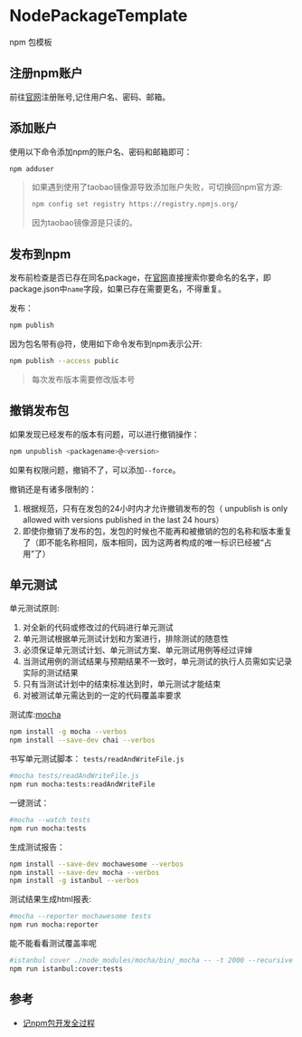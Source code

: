# NodePackageTemplate
npm 包模板

## 注册npm账户

前往[官网](https://www.npmjs.com/)注册账号,记住用户名、密码、邮箱。

## 添加账户
使用以下命令添加npm的账户名、密码和邮箱即可：
``` bash
npm adduser
```
> 如果遇到使用了taobao镜像源导致添加账户失败，可切换回npm官方源:
> ``` bash
> npm config set registry https://registry.npmjs.org/
> ```
> 因为taobao镜像源是只读的。


## 发布到npm

发布前检查是否已存在同名package，在[官网](https://www.npmjs.com/)直接搜索你要命名的名字，即package.json中`name`字段，如果已存在需要更名，不得重复。

发布：
``` bash
npm publish
```
因为包名带有@符，使用如下命令发布到npm表示公开:
``` bash
npm publish --access public
```

> 每次发布版本需要修改版本号

## 撤销发布包

如果发现已经发布的版本有问题，可以进行撤销操作：
``` bash
npm unpublish <packagename>@<version>
```
如果有权限问题，撤销不了，可以添加`--force`。

撤销还是有诸多限制的：

1. 根据规范，只有在发包的24小时内才允许撤销发布的包（ unpublish is only allowed with versions published in the last 24 hours）
2. 即使你撤销了发布的包，发包的时候也不能再和被撤销的包的名称和版本重复了（即不能名称相同，版本相同，因为这两者构成的唯一标识已经被“占用”了）

## 单元测试
单元测试原则:

1. 对全新的代码或修改过的代码进行单元测试
1. 单元测试根据单元测试计划和方案进行，排除测试的随意性
1. 必须保证单元测试计划、单元测试方案、单元测试用例等经过评婶
1. 当测试用例的测试结果与预期结果不一致时，单元测试的执行人员需如实记录实际的测试结果
1. 只有当测试计划中的结束标准达到时，单元测试才能结束
1. 对被测试单元需达到的一定的代码覆盖率要求

测试库:[mocha](https://mochajs.org/)
``` bash
npm install -g mocha --verbos
npm install --save-dev chai --verbos
```

书写单元测试脚本： `tests/readAndWriteFile.js`
``` bash
#mocha tests/readAndWriteFile.js
npm run mocha:tests:readAndWriteFile
```

一键测试：
``` bash
#mocha --watch tests
npm run mocha:tests
```

生成测试报告：

``` bash
npm install --save-dev mochawesome --verbos
npm install --save-dev mocha --verbos
npm install -g istanbul --verbos
```

测试结果生成html报表:
``` bash
#mocha --reporter mochawesome tests
npm run mocha:reporter
```
能不能看看测试覆盖率呢
``` bash
#istanbul cover ./node_modules/mocha/bin/_mocha -- -t 2000 --recursive -R spec tests/
npm run istanbul:cover:tests
```

<!-- 
## 命令行

``` json
    "bin": {
        "writeFile": "./bin/writeFile.js",
        "readFile": "./bin/readFile.js"
    },
```

> 注：
>
> 开发模式可以使用：
>
> ``` bash
> sudo npm link   #添加命令行模式
> sudo npm unlink #取消命令行模式
> ``` -->


## 参考

- [记npm包开发全过程](https://blog.csdn.net/white__cat/article/details/77051995)
<!-- - [通过npm写一个cli命令行工具](https://www.cnblogs.com/buzhiqianduan/p/7655612.html) -->
